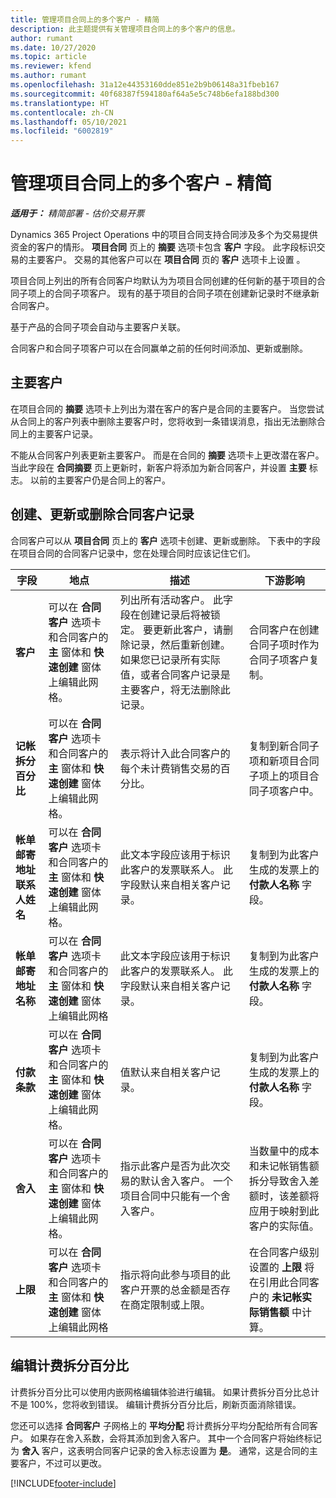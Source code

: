 ```yaml
---
title: 管理项目合同上的多个客户 - 精简
description: 此主题提供有关管理项目合同上的多个客户的信息。
author: rumant
ms.date: 10/27/2020
ms.topic: article
ms.reviewer: kfend
ms.author: rumant
ms.openlocfilehash: 31a12e44353160dde851e2b9b06148a31fbeb167
ms.sourcegitcommit: 40f68387f594180af64a5e5c748b6efa188bd300
ms.translationtype: HT
ms.contentlocale: zh-CN
ms.lasthandoff: 05/10/2021
ms.locfileid: "6002819"
---
```

# <a name="manage-multiple-customers-on-project-contracts---lite"></a>管理项目合同上的多个客户 - 精简

_**适用于：** 精简部署 - 估价交易开票_

Dynamics 365 Project Operations 中的项目合同支持合同涉及多个为交易提供资金的客户的情形。 **项目合同** 页上的 **摘要** 选项卡包含 **客户** 字段。 此字段标识交易的主要客户。 交易的其他客户可以在 **项目合同** 页的 **客户** 选项卡上设置 。

项目合同上列出的所有合同客户均默认为为项目合同创建的任何新的基于项目的合同子项上的合同子项客户。 现有的基于项目的合同子项在创建新记录时不继承新合同客户。

基于产品的合同子项会自动与主要客户关联。

合同客户和合同子项客户可以在合同赢单之前的任何时间添加、更新或删除。

## <a name="primary-customer"></a>主要客户

在项目合同的 **摘要** 选项卡上列出为潜在客户的客户是合同的主要客户。 当您尝试从合同上的客户列表中删除主要客户时，您将收到一条错误消息，指出无法删除合同上的主要客户记录。

不能从合同客户列表更新主要客户。 而是在合同的 **摘要** 选项卡上更改潜在客户。 当此字段在 **合同摘要** 页上更新时，新客户将添加为新合同客户，并设置 **主要** 标志。 以前的主要客户仍是合同上的客户。

## <a name="create-update-or-delete-a-contract-customer-record"></a>创建、更新或删除合同客户记录

合同客户可以从 **项目合同** 页上的 **客户** 选项卡创建、更新或删除。 下表中的字段在项目合同的合同客户记录中，您在处理合同时应该记住它们。

| 字段 | 地点 | 描述 | 下游影响 |
| --- | --- | --- | --- |
| **客户** | 可以在 **合同客户** 选项卡和合同客户的 **主** 窗体和 **快速创建** 窗体上编辑此网格。 | 列出所有活动客户。 此字段在创建记录后将被锁定。 要更新此客户，请删除记录，然后重新创建。 如果您已记录所有实际值，或者合同客户记录是主要客户，将无法删除此记录。 | 合同客户在创建合同子项时作为合同子项客户复制。 |
| **记帐拆分百分比** | 可以在 **合同客户** 选项卡和合同客户的 **主** 窗体和 **快速创建** 窗体上编辑此网格。 | 表示将计入此合同客户的每个未计费销售交易的百分比。 | 复制到新合同子项和新项目合同子项上的项目合同子项客户中。 |
| **帐单邮寄地址联系人姓名** | 可以在 **合同客户** 选项卡和合同客户的 **主** 窗体和 **快速创建** 窗体上编辑此网格。 | 此文本字段应该用于标识此客户的发票联系人。 此字段默认来自相关客户记录。 | 复制到为此客户生成的发票上的 **付款人名称** 字段。 |
| **帐单邮寄地址名称** | 可以在 **合同客户** 选项卡和合同客户的 **主** 窗体和 **快速创建** 窗体上编辑此网格 | 此文本字段应该用于标识此客户的发票联系人。 此字段默认来自相关客户记录。 | 复制到为此客户生成的发票上的 **付款人名称** 字段。 |
| **付款条款** | 可以在 **合同客户** 选项卡和合同客户的 **主** 窗体和 **快速创建** 窗体上编辑此网格。 | 值默认来自相关客户记录。 | 复制到为此客户生成的发票上的 **付款人名称** 字段。 |
| **舍入** | 可以在 **合同客户** 选项卡和合同客户的 **主** 窗体和 **快速创建** 窗体上编辑此网格。 | 指示此客户是否为此次交易的默认舍入客户。 一个项目合同中只能有一个舍入客户。 | 当数量中的成本和未记帐销售额拆分导致舍入差额时，该差额将应用于映射到此客户的实际值。 |
| **上限** | 可以在 **合同客户** 选项卡和合同客户的 **主** 窗体和 **快速创建** 窗体上编辑此网格 | 指示将向此参与项目的此客户开票的总金额是否存在商定限制或上限。 | 在合同客户级别设置的 **上限** 将在引用此合同客户的 **未记帐实际销售额** 中计算。 |

## <a name="edit-billing-split-percentages"></a>编辑计费拆分百分比

计费拆分百分比可以使用内嵌网格编辑体验进行编辑。 如果计费拆分百分比总计不是 100%，您将收到错误。 编辑计费拆分百分比后，刷新页面消除错误。

您还可以选择 **合同客户** 子网格上的 **平均分配** 将计费拆分平均分配给所有合同客户。 如果存在舍入系数，会将其添加到舍入客户。 其中一个合同客户将始终标记为 **舍入** 客户，这表明合同客户记录的舍入标志设置为 **是**。 通常，这是合同的主要客户，不过可以更改。


[!INCLUDE[footer-include](../../includes/footer-banner.md)]